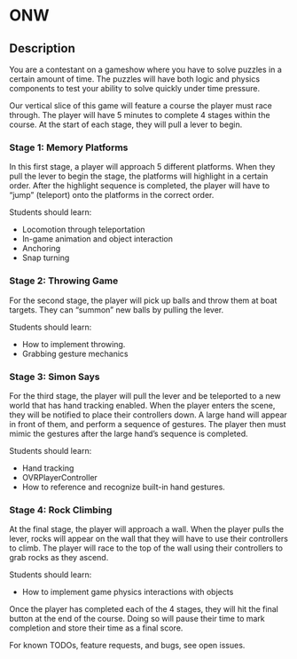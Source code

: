 # ONW

## Description

You are a contestant on a gameshow where you have to solve puzzles in a certain amount of time. The puzzles will have both logic and physics components to test your ability to solve quickly under time pressure.

Our vertical slice of this game will feature a course the player must race through. The player will have 5 minutes to complete 4 stages within the course. At the start of each stage, they will pull a lever to begin.

### Stage 1: Memory Platforms
In this first stage, a player will approach 5 different platforms. When they pull the lever to begin the stage, the platforms will highlight in a certain order. After the highlight sequence is completed, the player will have to “jump” (teleport) onto the platforms in the correct order.

Students should learn:
* Locomotion through teleportation
* In-game animation and object interaction
* Anchoring
* Snap turning

### Stage 2: Throwing Game
For the second stage, the player will pick up balls and throw them at boat targets. They can “summon” new balls by pulling the lever.

Students should learn:
* How to implement throwing.
* Grabbing gesture mechanics

### Stage 3: Simon Says
For the third stage, the player will pull the lever and be teleported to a new world that has hand tracking enabled. When the player enters the scene, they will be notified to place their controllers down. A large hand will appear in front of them, and perform a sequence of gestures. The player then must mimic the gestures after the large hand’s sequence is completed. 

Students should learn:
* Hand tracking
* OVRPlayerController
* How to reference and recognize built-in hand gestures.

### Stage 4: Rock Climbing
At the final stage, the player will approach a wall. When the player pulls the lever, rocks will appear on the wall that they will have to use their controllers to climb. The player will race to the top of the wall using their controllers to grab rocks as they ascend.

Students should learn:
* How to implement game physics interactions with objects

Once the player has completed each of the 4 stages, they will hit the final button at the end of the course. Doing so will pause their time to mark completion and store their time as a final score.

For known TODOs, feature requests, and bugs, see open issues.
